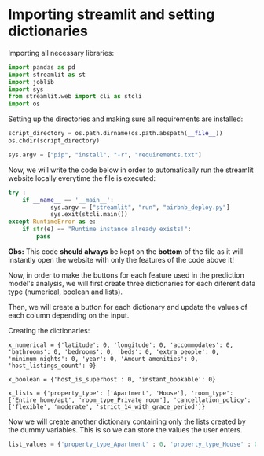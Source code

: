 # Importing streamlit and setting dictionaries

Importing all necessary libraries:

```python
import pandas as pd
import streamlit as st
import joblib
import sys
from streamlit.web import cli as stcli
import os
```

Setting up the directories and making sure all requirements are installed:

```python
script_directory = os.path.dirname(os.path.abspath(__file__))
os.chdir(script_directory)

sys.argv = ["pip", "install", "-r", "requirements.txt"]
```

Now, we will write the code below in order to automatically run the streamlit website locally everytime the file is executed:

```python
try :
    if __name__ == '__main__':
            sys.argv = ["streamlit", "run", "airbnb_deploy.py"]
            sys.exit(stcli.main()) 
except RuntimeError as e:
    if str(e) == "Runtime instance already exists!":
        pass
```

**Obs:** This code **should always** be kept on the **bottom** of the file as it will instantly open the website with only the features of the code above it!

Now, in order to make the buttons for each feature used in the prediction model's analysis, we will first create three dictionaries for each diferent data type (numerical, boolean and lists).

Then, we will create a button for each dictionary and update the values of each column depending on the input.

Creating the dictionaries:

```
x_numerical = {'latitude': 0, 'longitude': 0, 'accommodates': 0, 'bathrooms': 0, 'bedrooms': 0, 'beds': 0, 'extra_people': 0, 'minimum_nights': 0, 'year': 0, 'Amount amenities': 0, 'host_listings_count': 0}

x_boolean = {'host_is_superhost': 0, 'instant_bookable': 0}

x_lists = {'property_type': ['Apartment', 'House'], 'room_type': ['Entire home/apt', 'room_type_Private room'], 'cancellation_policy': ['flexible', 'moderate', 'strict_14_with_grace_period']}
```


Now we will create another dictionary containing only the lists created by the dummy variables. This is so we can store the values the user enters.

```python
list_values = {'property_type_Apartment' : 0, 'property_type_House' : 0, 'room_type_Entire home/apt' : 0, 'room_type_Private room' : 0, 'cancellation_policy_flexible' : 0, 'cancellation_policy_moderate' : 0, 'cancellation_policy_strict_14_with_grace_period' : 0}
```
